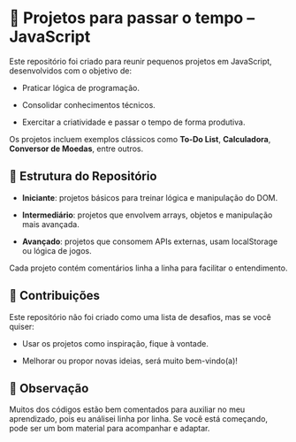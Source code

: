 # 📘 Projetos para passar o tempo – JavaScript

Este repositório foi criado para reunir pequenos projetos em JavaScript, desenvolvidos com o objetivo de:

* Praticar lógica de programação.

* Consolidar conhecimentos técnicos.

* Exercitar a criatividade e passar o tempo de forma produtiva.

Os projetos incluem exemplos clássicos como **To-Do List**, **Calculadora**, **Conversor de Moedas**, entre outros. 
## 📂 Estrutura do Repositório

* **Iniciante**: projetos básicos para treinar lógica e manipulação do DOM.

* **Intermediário**: projetos que envolvem arrays, objetos e manipulação mais avançada.

* **Avançado**: projetos que consomem APIs externas, usam localStorage ou lógica de jogos.

Cada projeto contém comentários linha a linha para facilitar o entendimento.

## 🤝 Contribuições

Este repositório não foi criado como uma lista de desafios, mas se você quiser:

* Usar os projetos como inspiração, fique à vontade.

* Melhorar ou propor novas ideias, será muito bem-vindo(a)!

## 📝 Observação

Muitos dos códigos estão bem comentados para auxiliar no meu aprendizado, pois eu análisei linha por linha. Se você está começando, pode ser um bom material para acompanhar e adaptar.

